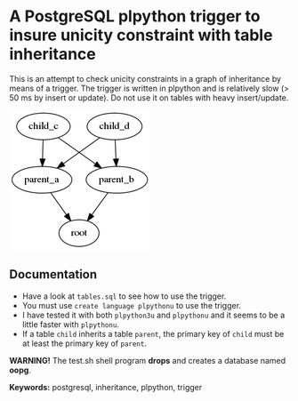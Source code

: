 # A PostgreSQL plpython trigger to insure unicity constraint with table inheritance

This is an attempt to check unicity constraints in a graph of inheritance by means of a trigger. The trigger is written in plpython and is relatively slow (> 50 ms by insert or update).
Do not use it on tables with heavy insert/update.

<img src="https://github.com/collorg/oopg/blob/master/hello.png">

## Documentation
* Have a look at `tables.sql` to see how to use the trigger.
* You must use `create language plpythonu` to use the trigger.
* I have tested it with both `plpython3u` and `plpythonu` and it seems to be a little faster with `plpythonu`.
* If a table `child` inherits a table `parent`, the primary key of `child` must be at least the primary key of `parent`.

**WARNING!** The test.sh shell program **drops** and creates a database named **oopg**.

**Keywords:** postgresql, inheritance, plpython, trigger
